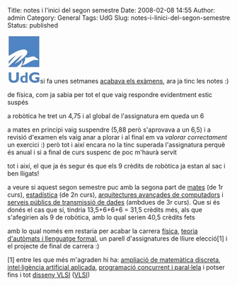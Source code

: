 Title: notes i l'inici del segon semestre
Date: 2008-02-08 14:55
Author: admin
Category: General
Tags: UdG
Slug: notes-i-linici-del-segon-semestre
Status: published

<img src="./wp-content/uploads/2008/02/sigles_blau.jpg" data-align="right" alt="logo de la UdG" />si fa unes setmanes <a href="?p=282" target="_blank" rel="noopener">acabava els exàmens</a>, ara ja tinc les notes :)

de física, com ja sabia per tot el que vaig respondre evidentment estic suspés

a robòtica he tret un 4,75 i al global de l'assignatura em queda un 6

a mates en principi vaig suspendre (5,88 però s'aprovava a un 6,5) i a revisió d'examen els vaig anar a plorar i al final em va *valorar correctament* un exercici :) però tot i així encara no la tinc superada l'assignatura perquè és anual i si a final de curs suspenc de poc m'haurà servit

tot i així, el que ja és segur és que els 9 crèdits de robòtica ja estan al sac i ben lligats!

a veure si aquest segon semestre puc amb la segona part de <a href="https://pserv.udg.edu/FitxesAssignatures/VistaPublica.aspx?IdCursAcademic=2007&amp;IdAssignatura=3105II0007&amp;tab=1" target="_blank" rel="noopener">mates</a> (de 1r curs), <a href="https://pserv.udg.edu/FitxesAssignatures/VistaPublica.aspx?IdCursAcademic=2007&amp;IdAssignatura=3105IS0009&amp;tab=1" target="_blank" rel="noopener">estadística</a> (de 2n curs), <a href="https://pserv.udg.edu/FitxesAssignatures/VistaPublica.aspx?IdCursAcademic=2007&amp;IdAssignatura=3105IS0003&amp;tab=1" target="_blank" rel="noopener">arquitectures avançades de computadors</a> i <a href="https://pserv.udg.edu/FitxesAssignatures/VistaPublica.aspx?IdCursAcademic=2007&amp;IdAssignatura=3105IS0014&amp;tab=1" target="_blank" rel="noopener">serveis públics de transmissió de dades</a> (ambdues de 3r curs). Que si és donés el cas que sí, tindria 13,5+6+6+6 = 31,5 crèdits més, als que s'afegirien als 9 de robòtica, amb lo qual serien 40,5 crèdits fets

amb lo qual només em restaria per acabar la carrera <a href="https://pserv.udg.edu/FitxesAssignatures/VistaPublica.aspx?IdCursAcademic=2007&amp;IdAssignatura=3105II0002&amp;tab=1" target="_blank" rel="noopener">física</a>, <a href="https://pserv.udg.edu/FitxesAssignatures/VistaPublica.aspx?IdCursAcademic=2007&amp;IdAssignatura=3105IS0017&amp;tab=1" target="_blank" rel="noopener">teoria d'autòmats i llenguatge formal</a>, un parell d'assignatures de lliure elecció\[1\] i el projecte de final de carrera :)

\[1\] entre les que més m'agraden hi ha: <a href="https://pserv.udg.edu/FitxesAssignatures/VistaPublica.aspx?IdCursAcademic=2007&amp;IdAssignatura=3105IS0002&amp;tab=1" target="_blank" rel="noopener">ampliació de matemàtica discreta</a>, <a href="https://pserv.udg.edu/FitxesAssignatures/VistaPublica.aspx?IdCursAcademic=2007&amp;IdAssignatura=3105IS0010&amp;tab=1" target="_blank" rel="noopener">intel·ligència artificial aplicada</a>, <a href="https://pserv.udg.edu/FitxesAssignatures/VistaPublica.aspx?IdCursAcademic=2007&amp;IdAssignatura=3105IS0011&amp;tab=1" target="_blank" rel="noopener">programació concurrent i paral·lela</a> i potser fins i tot <a href="https://pserv.udg.edu/FitxesAssignatures/VistaPublica.aspx?IdCursAcademic=2007&amp;IdAssignatura=3105IS0005&amp;tab=1" target="_blank" rel="noopener">disseny VLSI</a> (<a href="http://ca.wikipedia.org/wiki/VLSI" target="_blank" rel="noopener">VLSI</a>)
